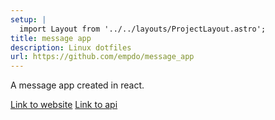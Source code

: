```yaml
---
setup: |
  import Layout from '../../layouts/ProjectLayout.astro';
title: message app 
description: Linux dotfiles
url: https://github.com/empdo/message_app
---
```

A message app created in react.

[Link to website](https://message.essung.dev)
[Link to api](https://github.com/empdo/message_api)
